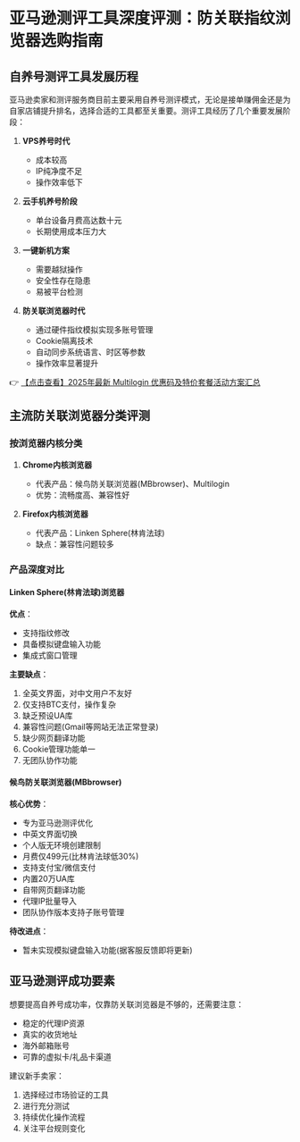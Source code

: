 # 亚马逊测评工具深度评测：防关联指纹浏览器选购指南

## 自养号测评工具发展历程

亚马逊卖家和测评服务商目前主要采用自养号测评模式，无论是接单赚佣金还是为自家店铺提升排名，选择合适的工具都至关重要。测评工具经历了几个重要发展阶段：

1. **VPS养号时代**  
   - 成本较高
   - IP纯净度不足
   - 操作效率低下

2. **云手机养号阶段**  
   - 单台设备月费高达数十元
   - 长期使用成本压力大

3. **一键新机方案**  
   - 需要越狱操作
   - 安全性存在隐患
   - 易被平台检测

4. **防关联浏览器时代**  
   - 通过硬件指纹模拟实现多账号管理
   - Cookie隔离技术
   - 自动同步系统语言、时区等参数
   - 操作效率显著提升

👉 [【点击查看】2025年最新 Multilogin 优惠码及特价套餐活动方案汇总](https://bit.ly/multIlogin)

## 主流防关联浏览器分类评测

### 按浏览器内核分类

1. **Chrome内核浏览器**
   - 代表产品：候鸟防关联浏览器(MBbrowser)、Multilogin
   - 优势：流畅度高、兼容性好

2. **Firefox内核浏览器**  
   - 代表产品：Linken Sphere(林肯法球)
   - 缺点：兼容性问题较多

### 产品深度对比

#### Linken Sphere(林肯法球)浏览器

**优点**：
- 支持指纹修改
- 具备模拟键盘输入功能
- 集成式窗口管理

**主要缺点**：
1. 全英文界面，对中文用户不友好
2. 仅支持BTC支付，操作复杂
3. 缺乏预设UA库
4. 兼容性问题(Gmail等网站无法正常登录)
5. 缺少网页翻译功能
6. Cookie管理功能单一
7. 无团队协作功能

#### 候鸟防关联浏览器(MBbrowser)

**核心优势**：
- 专为亚马逊测评优化
- 中英文界面切换
- 个人版无环境创建限制
- 月费仅499元(比林肯法球低30%)
- 支持支付宝/微信支付
- 内置20万UA库
- 自带网页翻译功能
- 代理IP批量导入
- 团队协作版本支持子账号管理

**待改进点**：
- 暂未实现模拟键盘输入功能(据客服反馈即将更新)

## 亚马逊测评成功要素

想要提高自养号成功率，仅靠防关联浏览器是不够的，还需要注意：

- 稳定的代理IP资源
- 真实的收货地址
- 海外邮箱账号
- 可靠的虚拟卡/礼品卡渠道

建议新手卖家：
1. 选择经过市场验证的工具
2. 进行充分测试
3. 持续优化操作流程
4. 关注平台规则变化